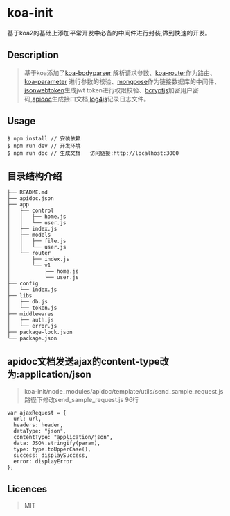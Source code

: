# koa-init
基于koa2的基础上添加平常开发中必备的中间件进行封装,做到快速的开发。


## Description

> 基于koa添加了[koa-bodyparser](https://www.npmjs.com/package/koa-bodyparser) 解析请求参数、[koa-router](https://www.npmjs.com/package/koa-router)作为路由、[koa-parameter](https://www.npmjs.com/package/koa-parameter) 进行参数的校验、[mongoose](https://mongoosejs.com/)作为链接数据库的中间件、[jsonwebtoken](https://www.npmjs.com/package/jsonwebtoken)生成jwt token进行权限校验、[bcryptjs](https://www.npmjs.com/package/bcryptjs)加密用户密码,[apidoc](https://www.npmjs.com/package/apidoc)生成接口文档,[log4js](https://www.npmjs.com/package/log4js)记录日志文件。
## Usage
```
$ npm install // 安装依赖
$ npm run dev // 开发环境
$ npm run doc // 生成文档   访问链接:http://localhost:3000
```

## 目录结构介绍
```
├── README.md
├── apidoc.json
├── app
│   ├── control
│   │   ├── home.js
│   │   └── user.js
│   ├── index.js
│   ├── models
│   │   ├── file.js
│   │   └── user.js
│   └── router
│       ├── index.js
│       └── v1
│           ├── home.js
│           └── user.js
├── config
│   └── index.js
├── libs
│   ├── db.js
│   └── token.js
├── middlewares
│   ├── auth.js
│   └── error.js
├── package-lock.json
└── package.json
```

## apidoc文档发送ajax的content-type改为:application/json
>koa-init/node_modules/apidoc/template/utils/send_sample_request.js 路径下修改send_sample_request.js 96行
```
var ajaxRequest = {
  url: url,
  headers: header,
  dataType: "json",
  contentType: "application/json",
  data: JSON.stringify(param),
  type: type.toUpperCase(),
  success: displaySuccess,
  error: displayError
};
```

## Licences

>MIT
